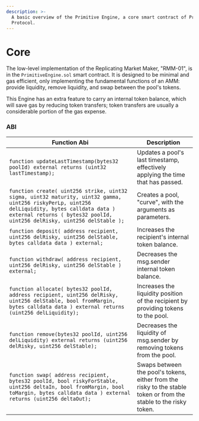 ```yaml
---
description: >-
  A basic overview of the Primitive Engine, a core smart contract of Primitive
  Protocol.
---
```


# Core

The low-level implementation of the Replicating Market Maker, "RMM-01", is in the `PrimitiveEngine.sol` smart contract. It is designed to be minimal and gas efficient, only implementing the fundamental functions of an AMM: provide liquidity, remove liquidity, and swap between the pool's tokens.

This Engine has an extra feature to carry an internal token balance, which will save gas by reducing token transfers; token transfers are usually a considerable portion of the gas expense.

### ABI

| Function Abi                                                                                                                                                                                                              | Description                                                                                                       |
| ------------------------------------------------------------------------------------------------------------------------------------------------------------------------------------------------------------------------- | ----------------------------------------------------------------------------------------------------------------- |
| `function updateLastTimestamp(bytes32 poolId) external returns (uint32 lastTimestamp);`                                                                                                                                   | Updates a pool's last timestamp, effectively applying the time that has passed.                                   |
| `function create( uint256 strike, uint32 sigma, uint32 maturity, uint32 gamma, uint256 riskyPerLp, uint256 delLiquidity, bytes calldata data ) external returns ( bytes32 poolId, uint256 delRisky, uint256 delStable );` | Creates a pool, "curve", with the arguments as parameters.                                                        |
| `function deposit( address recipient, uint256 delRisky, uint256 delStable, bytes calldata data ) external;`                                                                                                               | Increases the recipient's internal token balance.                                                                 |
| `function withdraw( address recipient, uint256 delRisky, uint256 delStable ) external;`                                                                                                                                   | Decreases the msg.sender internal token balance.                                                                  |
| `function allocate( bytes32 poolId, address recipient, uint256 delRisky, uint256 delStable, bool fromMargin, bytes calldata data ) external returns (uint256 delLiquidity);`                                              | Increases the liquidity position of the recipient by providing tokens to the pool.                                |
| `function remove(bytes32 poolId, uint256 delLiquidity) external returns (uint256 delRisky, uint256 delStable);`                                                                                                           | Decreases the liquidity of msg.sender by removing tokens from the pool.                                           |
| `function swap( address recipient, bytes32 poolId, bool riskyForStable, uint256 deltaIn, bool fromMargin, bool toMargin, bytes calldata data ) external returns (uint256 deltaOut);`                                      | Swaps between the pool's tokens, either from the risky to the stable token or from the stable to the risky token. |

